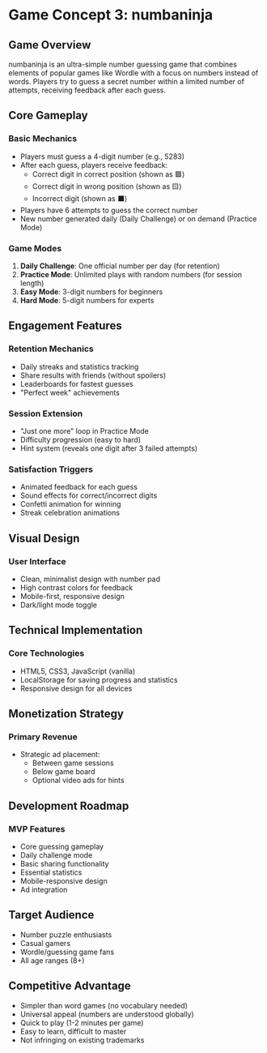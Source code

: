 # Game Concept 3: numbaninja

## Game Overview
numbaninja is an ultra-simple number guessing game that combines elements of popular games like Wordle with a focus on numbers instead of words. Players try to guess a secret number within a limited number of attempts, receiving feedback after each guess.

## Core Gameplay

### Basic Mechanics
- Players must guess a 4-digit number (e.g., 5283)
- After each guess, players receive feedback:
  - Correct digit in correct position (shown as 🟩)
  - Correct digit in wrong position (shown as 🟨)
  - Incorrect digit (shown as ⬛)
- Players have 6 attempts to guess the correct number
- New number generated daily (Daily Challenge) or on demand (Practice Mode)

### Game Modes
1. **Daily Challenge**: One official number per day (for retention)
2. **Practice Mode**: Unlimited plays with random numbers (for session length)
3. **Easy Mode**: 3-digit numbers for beginners
4. **Hard Mode**: 5-digit numbers for experts

## Engagement Features

### Retention Mechanics
- Daily streaks and statistics tracking
- Share results with friends (without spoilers)
- Leaderboards for fastest guesses
- "Perfect week" achievements

### Session Extension
- "Just one more" loop in Practice Mode
- Difficulty progression (easy to hard)
- Hint system (reveals one digit after 3 failed attempts)

### Satisfaction Triggers
- Animated feedback for each guess
- Sound effects for correct/incorrect digits
- Confetti animation for winning
- Streak celebration animations

## Visual Design

### User Interface
- Clean, minimalist design with number pad
- High contrast colors for feedback
- Mobile-first, responsive design
- Dark/light mode toggle

## Technical Implementation

### Core Technologies
- HTML5, CSS3, JavaScript (vanilla)
- LocalStorage for saving progress and statistics
- Responsive design for all devices

## Monetization Strategy

### Primary Revenue
- Strategic ad placement:
  - Between game sessions
  - Below game board
  - Optional video ads for hints

## Development Roadmap

### MVP Features
- Core guessing gameplay
- Daily challenge mode
- Basic sharing functionality
- Essential statistics
- Mobile-responsive design
- Ad integration

## Target Audience
- Number puzzle enthusiasts
- Casual gamers
- Wordle/guessing game fans
- All age ranges (8+)

## Competitive Advantage
- Simpler than word games (no vocabulary needed)
- Universal appeal (numbers are understood globally)
- Quick to play (1-2 minutes per game)
- Easy to learn, difficult to master
- Not infringing on existing trademarks
